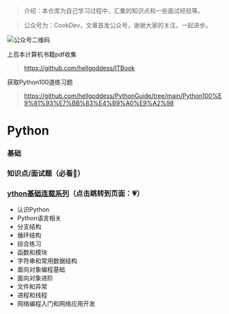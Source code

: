 > 介绍：本仓库为自己学习过程中，汇集的知识点和一些面试经验等。

> 公众号为：CookDev，文章首发公众号，谢谢大家的关注，一起进步。

![公众号二维码](https://gitee.com/chushi123/picgo/raw/master/picture/公众号二维码.jpg)


上百本计算机书籍pdf收集

> https://github.com/hellgoddess/ITBook

获取Python100道练习题
> https://github.com/hellgoddess/PythonGuide/tree/main/Python100%E9%81%93%E7%BB%83%E4%B9%A0%E9%A2%98
# Python
### 基础
### 知识点/面试题（必看:muscle:）
### [ython基础连载系列](https://github.com/hellgoddess/PythonGuide/tree/main/Python%E5%9F%BA%E7%A1%80%E8%BF%9E%E8%BD%BD)（点击跳转到页面：:heartpulse:）
- 认识Python
- Python语言相关
- 分支结构
- 循环结构
- 综合练习
- 函数和模块
- 字符串和常用数据结构
- 面向对象编程基础
- 面向对象进阶
- 文件和异常
- 进程和线程
- 网络编程入门和网络应用开发
